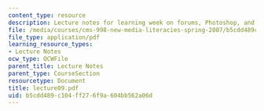 ```yaml
---
content_type: resource
description: Lecture notes for learning week on forums, Photoshop, and image editing.
file: /media/courses/cms-998-new-media-literacies-spring-2007/b5cdd489c104ff276f9a604bb562a06d_lecture09.pdf
file_type: application/pdf
learning_resource_types:
- Lecture Notes
ocw_type: OCWFile
parent_title: Lecture Notes
parent_type: CourseSection
resourcetype: Document
title: lecture09.pdf
uid: b5cdd489-c104-ff27-6f9a-604bb562a06d
---
```


